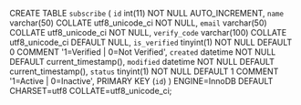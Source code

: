 
CREATE TABLE `subscribe` (
  `id` int(11) NOT NULL AUTO_INCREMENT,
  `name` varchar(50) COLLATE utf8_unicode_ci NOT NULL,
  `email` varchar(50) COLLATE utf8_unicode_ci NOT NULL,
  `verify_code` varchar(100) COLLATE utf8_unicode_ci DEFAULT NULL,
  `is_verified` tinyint(1) NOT NULL DEFAULT 0 COMMENT '1=Verified | 0=Not Verified',
  `created` datetime NOT NULL DEFAULT current_timestamp(),
  `modified` datetime NOT NULL DEFAULT current_timestamp(),
  `status` tinyint(1) NOT NULL DEFAULT 1 COMMENT '1=Active | 0=Inactive',
  PRIMARY KEY (`id`)
) ENGINE=InnoDB DEFAULT CHARSET=utf8 COLLATE=utf8_unicode_ci;
